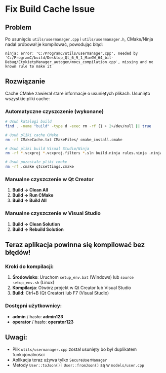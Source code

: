 # Fix Build Cache Issue

## Problem
Po usunięciu `utils/usermanager.cpp` i `utils/usermanager.h`, CMake/Ninja nadal próbował je kompilować, powodując błąd:
```
ninja: error: 'C:/ProgramC/utils/usermanager.cpp', needed by 'C:/ProgramC/build/Desktop_Qt_6_9_1_MinGW_64_bit-Debug/EtykietyManager_autogen/mocs_compilation.cpp', missing and no known rule to make it
```

## Rozwiązanie
Cache CMake zawierał stare informacje o usuniętych plikach. Usunięto wszystkie pliki cache:

### Automatyczne czyszczenie (wykonane)
```bash
# Usuń katalogi build
find . -name "build" -type d -exec rm -rf {} + 2>/dev/null || true

# Usuń pliki cache CMake
rm -rf CMakeCache.txt CMakeFiles/ cmake_install.cmake

# Usuń pliki build Visual Studio/Ninja
rm -rf *.vcxproj *.vcxproj.filters *.sln build.ninja rules.ninja .ninja_deps .ninja_log

# Usuń pozostałe pliki cmake
rm -rf .cmake qtcsettings.cmake
```

### Manualne czyszczenie w Qt Creator
1. **Build → Clean All**
2. **Build → Run CMake**
3. **Build → Build All**

### Manualne czyszczenie w Visual Studio
1. **Build → Clean Solution**
2. **Build → Rebuild Solution**

## Teraz aplikacja powinna się kompilować bez błędów!

### Kroki do kompilacji:
1. **Środowisko**: Uruchom `setup_env.bat` (Windows) lub `source setup_env.sh` (Linux)
2. **Kompilacja**: Otwórz projekt w Qt Creator lub Visual Studio
3. **Build**: Ctrl+B (Qt Creator) lub F7 (Visual Studio)

### Dostępni użytkownicy:
- **admin** / hasło: **admin123**
- **operator** / hasło: **operator123**

## Uwagi:
- Plik `utils/usermanager.cpp` został usunięty bo był duplikatem funkcjonalności
- Aplikacja teraz używa tylko `SecureUserManager` 
- Metody `User::toJson()` i `User::fromJson()` są w `models/user.cpp`